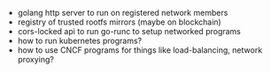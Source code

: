 - golang http server to run on registered network members
- registry of trusted rootfs mirrors (maybe on blockchain)
- cors-locked api to run go-runc to setup networked programs
- how to run kubernetes programs?
- how to use CNCF programs for things like load-balancing, network proxying?
